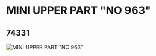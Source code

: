 # MINI UPPER PART "NO 963"
## 74331
![MINI UPPER PART "NO 963"](https://lc-www-live-s.legocdn.com/media/bricks/5/2/4226724.jpg)